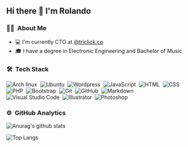 <!--
**rolodoom/rolodoom** is a ✨ _special_ ✨ repository because its `README.md` (this file) appears on your GitHub profile.

Here are some ideas to get you started:

- 🔭 I’m currently working on ...
- 🌱 I’m currently learning ...
- 👯 I’m looking to collaborate on ...
- 🤔 I’m looking for help with ...
- 💬 Ask me about ...
- 📫 How to reach me: ...
- 😄 Pronouns: ...
- ⚡ Fun fact: ...
-->

## Hi there 👋 I'm Rolando
### 👨🏻‍ &nbsp;About Me
- 💻 I'm currently CTO at [@triclick.co](https://www.triclick.co)
- 🎓 I have a degree in Electronic Engineering and Bachelor of Music

### 🛠 &nbsp;Tech Stack
![Arch linux](https://img.shields.io/badge/-Arch_Linux-141a20?style=flat&logo=arch-linux)&nbsp;
![Ubuntu](https://img.shields.io/badge/-Ubuntu-141a20?style=flat&logo=ubuntu&logoColor=CF4B1C)&nbsp;
![Wordpress](https://img.shields.io/badge/-Wordpress-141a20?style=flat&logo=WORDPRESS)&nbsp;
![JavaScript](https://img.shields.io/badge/-JavaScript-141a20?style=flat&logo=JAVASCRIPT)&nbsp;
![HTML](https://img.shields.io/badge/-HTML-141a20?style=flat&logo=HTML5)&nbsp;
![CSS](https://img.shields.io/badge/-CSS-141a20?style=flat&logo=CSS3&logoColor=1572B6)&nbsp;
![PHP](https://img.shields.io/badge/-PHP-141a20?style=flat&logo=PHP&logoColor=787CB5)&nbsp;
![Bootstrap](https://img.shields.io/badge/-Bootstrap-141a20?style=flat&logo=bootstrap&logoColor=563D7C)&nbsp;
![Git](https://img.shields.io/badge/-Git-141a20?style=flat&logo=git)&nbsp;
![GitHub](https://img.shields.io/badge/-GitHub-141a20?style=flat&logo=github)&nbsp;
![Markdown](https://img.shields.io/badge/-Markdown-141a20?style=flat&logo=markdown)\
![Visual Studio Code](https://img.shields.io/badge/-Visual%20Studio%20Code-141a20?style=flat&logo=visual-studio-code&logoColor=007ACC)&nbsp;
![Illustrator](https://img.shields.io/badge/-Illustrator-141a20?style=flat&logo=adobe-illustrator)&nbsp;
![Photoshop](https://img.shields.io/badge/-Photoshop-141a20?style=flat&logo=adobe-photoshop)&nbsp;

### ⚙️ &nbsp;GitHub Analytics
![Anurag's github stats](https://github-readme-stats.vercel.app/api?username=rolodoom&theme=gotham&show_icons=true)&nbsp;

![Top Langs](https://github-readme-stats.vercel.app/api/top-langs/?username=rolodoom&layout=compact&theme=gotham)


